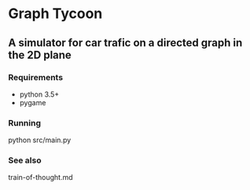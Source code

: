 # Graph Tycoon
## A simulator for car trafic on a directed graph in the 2D plane

### Requirements
* python 3.5+
* pygame

### Running
python src/main.py

### See also
train-of-thought.md
